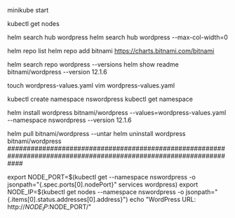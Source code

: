 minikube start

kubectl get nodes

helm search hub wordpress
helm search hub wordpress  --max-col-width=0

helm repo list
helm repo add bitnami https://charts.bitnami.com/bitnami

helm search repo wordpress --versions
helm show readme bitnami/wordpress --version 12.1.6

touch wordpress-values.yaml
vim wordpress-values.yaml

kubectl create namespace nswordpress
kubectl get namespace

helm install wordpress bitnami/wordpress --values=wordpress-values.yaml --namespace nswordpress --version 12.1.6


helm pull bitnami/wordpress --untar
helm uninstall wordpress bitnami/wordpress
####################################################################################################################


export NODE_PORT=$(kubectl get --namespace nswordpress -o jsonpath="{.spec.ports[0].nodePort}" services wordpress)
export NODE_IP=$(kubectl get nodes --namespace nswordpress -o jsonpath="{.items[0].status.addresses[0].address}")
echo "WordPress URL: http://$NODE_IP:$NODE_PORT/"